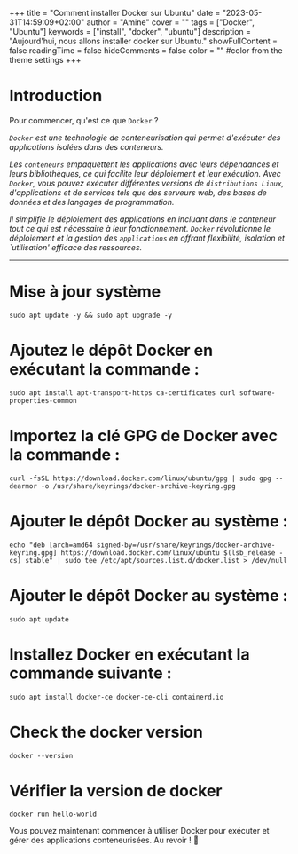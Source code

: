 +++
title = "Comment installer Docker sur Ubuntu"
date = "2023-05-31T14:59:09+02:00"
author = "Amine"
cover = ""
tags = ["Docker", "Ubuntu"]
keywords = ["install", "docker", "ubuntu"]
description = "Aujourd'hui, nous allons installer docker sur Ubuntu."
showFullContent = false
readingTime = false
hideComments = false
color = "" #color from the theme settings
+++

# Introduction 

Pour commencer, qu'est ce que `Docker` ?

*`Docker` est une technologie de conteneurisation qui permet d'exécuter des applications isolées dans des conteneurs.*

*Les `conteneurs` empaquettent les applications avec leurs dépendances et leurs bibliothèques, ce qui facilite leur déploiement et leur exécution. Avec `Docker`, vous pouvez exécuter différentes versions de `distributions Linux`, d'applications et de services tels que des serveurs web, des bases de données et des langages de programmation.*

*Il simplifie le déploiement des applications en incluant dans le conteneur tout ce qui est nécessaire à leur fonctionnement. `Docker` révolutionne le déploiement et la gestion des `applications` en offrant flexibilité, isolation et `utilisation' efficace des ressources.*

***

# Mise à jour système

```mermaid
sudo apt update -y && sudo apt upgrade -y
```

# Ajoutez le dépôt Docker en exécutant la commande :
```mermaid
sudo apt install apt-transport-https ca-certificates curl software-properties-common
```

# Importez la clé GPG de Docker avec la commande :
```mermaid
curl -fsSL https://download.docker.com/linux/ubuntu/gpg | sudo gpg --dearmor -o /usr/share/keyrings/docker-archive-keyring.gpg
```
# Ajouter le dépôt Docker au système :
```mermaid
echo "deb [arch=amd64 signed-by=/usr/share/keyrings/docker-archive-keyring.gpg] https://download.docker.com/linux/ubuntu $(lsb_release -cs) stable" | sudo tee /etc/apt/sources.list.d/docker.list > /dev/null
```

# Ajouter le dépôt Docker au système :
```mermaid
sudo apt update
```
# Installez Docker en exécutant la commande suivante :
```mermaid
sudo apt install docker-ce docker-ce-cli containerd.io
```
# Check the docker version
```mermaid
docker --version
```

# Vérifier la version de docker
```mermaid
docker run hello-world
```  

Vous pouvez maintenant commencer à utiliser Docker pour exécuter et gérer des applications conteneurisées. Au revoir ! 👋